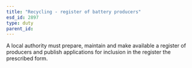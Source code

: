 ```yaml
---
title: "Recycling - register of battery producers"
esd_id: 2897
type: duty
parent_id:  
---
```


A local authority must prepare, maintain and make available a register of producers and publish applications for inclusion in the register the prescribed form.

